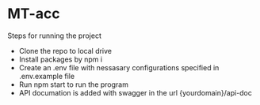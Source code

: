 # MT-acc

Steps for running the project
- Clone the repo to local drive
- Install packages by npm i
- Create an .env file with nessasary configurations specified in .env.example file
- Run npm start to run the program
- API documation is added with swagger in the url {yourdomain}/api-doc
